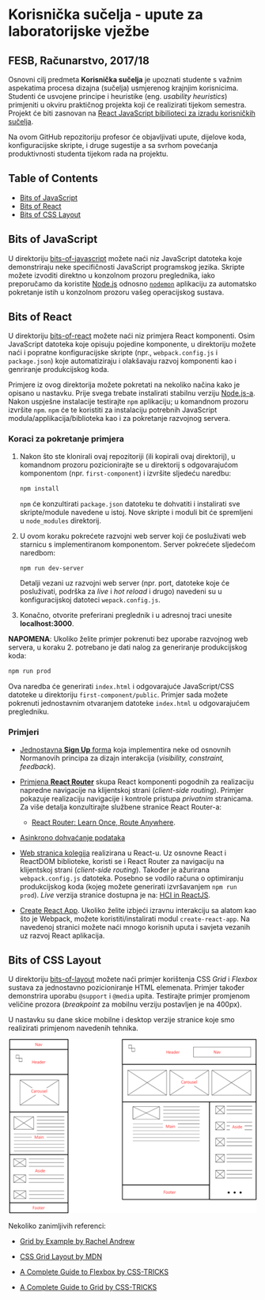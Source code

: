 # **Korisnička sučelja - upute za laboratorijske vježbe**

## FESB, Računarstvo, 2017/18

Osnovni cilj predmeta **Korisnička sučelja** je upoznati studente s važnim aspekatima procesa dizajna (sučelja) usmjerenog krajnjim korisnicima. Studenti će usvojene principe i heuristike (eng. _usability heuristics_) primjeniti u okviru praktičnog projekta koji će realizirati tijekom semestra. Projekt će biti zasnovan na [React JavaScript bibilioteci za izradu korisničkih sučelja](https://reactjs.org).

Na ovom GitHub repozitoriju profesor će objavljivati upute, dijelove koda, konfiguracijske skripte, i druge sugestije a sa svrhom povećanja produktivnosti studenta tijekom rada na projektu.

## Table of Contents

- [Bits of JavaScript](#bits-of-javascript)
- [Bits of React](#bits-of-react)
- [Bits of CSS Layout](#bits-of-css-layout)

## Bits of JavaScript

U direktoriju [bits-of-javascript](/bits-of-javascript) možete naći niz JavaScript datoteka koje demonstriraju neke specifičnosti JavaScript programskog jezika. Skripte možete izvoditi direktno u konzolnom prozoru preglednika, iako preporučamo da koristite [Node.js](https://nodejs.org) odnosno [`nodemon`](https://nodemon.io) aplikaciju za automatsko pokretanje istih u konzolnom prozoru vašeg operacijskog sustava.

## Bits of React

U direktoriju [bits-of-react](/bits-of-react) možete naći niz primjera React komponenti. Osim JavaScript datoteka koje opisuju pojedine komponente, u direktoriju možete naći i popratne konfiguracijske skripte (npr., `webpack.config.js` i `package.json`) koje automatiziraju i olakšavaju razvoj komponenti kao i genriranje produkcijskog koda.

Primjere iz ovog direktorija možete pokretati na nekoliko načina kako je opisano u nastavku. Prije svega trebate instalirati stabilnu verziju [Node.js-a](https://nodejs.org). Nakon uspješne instalacije testirajte `npm` aplikaciju; u komandnom prozoru izvršite `npm`. `npm` će te koristiti za instalaciju potrebnih JavaScript modula/applikacija/biblioteka kao i za pokretanje razvojnog servera.

### Koraci za pokretanje primjera

1. Nakon što ste klonirali ovaj repozitoriji (ili kopirali ovaj direktorij), u komandnom prozoru pozicionirajte se u direktorij s odgovarajućom komponentom (npr. `first-component`) i izvršite sljedeću naredbu:
    ```Bash
    npm install
    ```
    `npm` će konzultirati `package.json` datoteku te dohvatiti i instalirati sve skripte/module navedene u istoj. Nove skripte i moduli bit će spremljeni u `node_modules` direktorij.

2. U ovom koraku pokrećete razvojni web server koji će posluživati web starnicu s implementiranom komponentom. Server pokrećete sljedećom naredbom:
    ```Bash
    npm run dev-server
    ```
    Detalji vezani uz razvojni web server (npr. port, datoteke koje će posluživati, podrška za _live_ i _hot reload_ i drugo) navedeni su u konfiguracijskoj datoteci `wepack.config.js`.

3. Konačno, otvorite preferirani preglednik i u adresnoj traci unesite **localhost:3000**.

**NAPOMENA**: Ukoliko želite primjer pokrenuti bez uporabe razvojnog web servera, u koraku 2. potrebano je dati nalog za generiranje produkcijskog koda:

```Bash
npm run prod
```
    
Ova naredba će generirati `index.html` i odgovarajuće JavaScript/CSS datoteke u direktoriju `first-component/public`. Primjer sada možete pokrenuti jednostavnim otvaranjem datoteke `index.html` u odgovarajućem pregledniku.

### Primjeri

- [Jednostavna **Sign Up** forma](/bits-of-react/first-component) koja implementira neke od osnovnih Normanovih principa za dizajn interakcija (_visibility, constraint, feedback_).

- [Primjena **React Router**](/bits-of-react/react-router) skupa React komponenti pogodnih za realizaciju napredne navigacije na klijentskoj strani (_client-side routing_). Primjer pokazuje realizaciju navigacije i kontrole pristupa _privatnim_ stranicama. Za više detalja konzultirajte službene stranice React Router-a: 
    - [React Router: Learn Once, Route Anywhere](https://reacttraining.com/react-router).

- [Asinkrono dohvaćanje podataka](/bits-of-react/fetching-data)

- [Web stranica kolegija](/bits-of-react/web-page) realizirana u React-u. Uz osnovne React i ReactDOM biblioteke, koristi se i React Router za navigaciju na klijentskoj strani (_client-side routing_). Također je ažurirana `webpack.config.js` datoteka. Posebno se vodilo računa o optimiranju produkcijskog koda (kojeg možete generirati izvršavanjem `npm run prod`). _Live_ verzija stranice dostupna je na: [HCI in ReactJS](http://marjan.fesb.hr/~mcagalj/HCI/).

- [Create React App](https://github.com/facebookincubator/create-react-app). Ukoliko želite izbjeći izravnu interakciju sa alatom kao što je Webpack, možete koristiti/instalirati modul `create-react-app`. Na navedenoj stranici možete naći mnogo korisnih uputa i savjeta vezanih uz razvoj React aplikacija.

## Bits of CSS Layout

U direktoriju [bits-of-layout](/bits-of-layout) možete naći primjer korištenja CSS _Grid_ i _Flexbox_ sustava za  jednostavno pozicioniranje HTML elemenata. Primjer također demonstrira uporabu `@support` i `@media` upita. Testirajte primjer promjenom veličine prozora (_breakpoint_ za mobilnu verziju postavljen je na 400px).

U nastavku su dane skice mobilne i desktop verzije stranice koje smo realizirati primjenom navedenih tehnika.

<p align="center">
    <img src="./img/layout.png"width="500px"/>
</p>

Nekoliko zanimljivih referenci:

- [Grid by Example by Rachel Andrew](https://gridbyexample.com)

- [CSS Grid Layout by MDN](https://developer.mozilla.org/en-US/docs/Web/CSS/CSS_Grid_Layout)

- [A Complete Guide to Flexbox by CSS-TRICKS](https://css-tricks.com/snippets/css/a-guide-to-flexbox/)

- [A Complete Guide to Grid by CSS-TRICKS](https://css-tricks.com/snippets/css/complete-guide-grid/)
